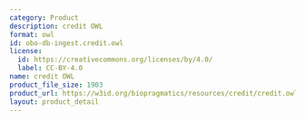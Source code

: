```yaml
---
category: Product
description: credit OWL
format: owl
id: obo-db-ingest.credit.owl
license:
  id: https://creativecommons.org/licenses/by/4.0/
  label: CC-BY-4.0
name: credit OWL
product_file_size: 1903
product_url: https://w3id.org/biopragmatics/resources/credit/credit.owl
layout: product_detail
---
```

